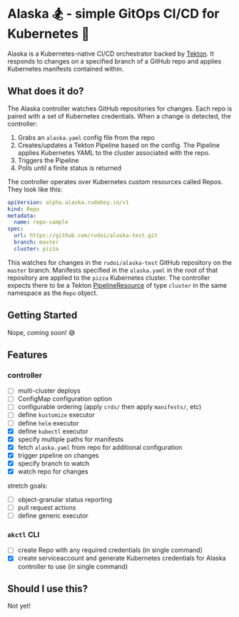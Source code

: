 # Alaska :snowboarder: - simple GitOps CI/CD for Kubernetes :ship:

Alaska is a Kubernetes-native CI/CD orchestrator backed by [Tekton](https://github.com/tektoncd/pipeline). It responds to changes on a specified branch of a GitHub repo and applies Kubernetes manifests contained within.

## What does it do?

The Alaska controller watches GitHub repositories for changes. Each repo is paired with a set of Kubernetes credentials. When a change is detected, the controller:

1. Grabs an `alaska.yaml` config file from the repo
2. Creates/updates a Tekton Pipeline based on the config. The Pipeline applies Kubernetes YAML to the cluster associated with the repo.
3. Triggers the Pipeline
4. Polls until a finite status is returned

The controller operates over Kubernetes custom resources called Repos. They look like this:

```yaml
apiVersion: alpha.alaska.rudeboy.io/v1
kind: Repo
metadata:
  name: repo-sample
spec:
  url: https://github.com/rudoi/alaska-test.git
  branch: master
  cluster: pizza
```

This watches for changes in the `rudoi/alaska-test` GitHub repository on the `master` branch. Manifests specified in the `alaska.yaml` in the root of that repository are applied to the `pizza` Kubernetes cluster. The controller expects there to be a Tekton [PipelineResource](https://github.com/tektoncd/pipeline/blob/master/docs/resources.md#cluster-resource) of type `cluster` in the same namespace as the `Repo` object.

## Getting Started

Nope, coming soon! :sweat_smile:

## Features

### controller

- [ ] multi-cluster deploys
- [ ] ConfigMap configuration option
- [ ] configurable ordering (apply `crds/` then apply `manifests/`, etc)
- [ ] define `kustomize` executor
- [ ] define `helm` executor
- [x] define `kubectl` executor
- [x] specify multiple paths for manifests
- [x] fetch `alaska.yaml` from repo for additional configuration
- [x] trigger pipeline on changes
- [x] specify branch to watch
- [x] watch repo for changes

stretch goals:

- [ ] object-granular status reporting
- [ ] pull request actions
- [ ] define generic executor

### `akctl` CLI

- [ ] create Repo with any required credentials (in single command)
- [x] create serviceaccount and generate Kubernetes credentials for Alaska controller to use (in single command)

## Should I use this?

Not yet!
